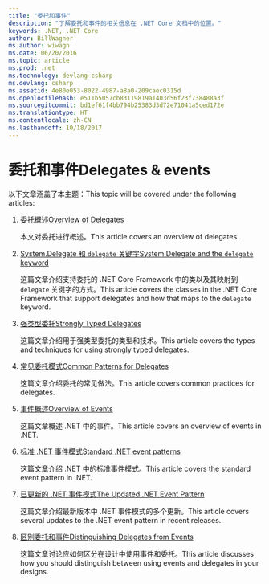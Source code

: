 ```yaml
---
title: "委托和事件"
description: "了解委托和事件的相关信息在 .NET Core 文档中的位置。"
keywords: .NET, .NET Core
author: BillWagner
ms.author: wiwagn
ms.date: 06/20/2016
ms.topic: article
ms.prod: .net
ms.technology: devlang-csharp
ms.devlang: csharp
ms.assetid: 4e80e053-8022-4987-a8a0-209caec0315d
ms.openlocfilehash: e511b5057cb83119819a1403d56f23f738488a3f
ms.sourcegitcommit: bd1ef61f4bb794b25383d3d72e71041a5ced172e
ms.translationtype: HT
ms.contentlocale: zh-CN
ms.lasthandoff: 10/18/2017
---
```

# <a name="delegates--events"></a><span data-ttu-id="c484f-104">委托和事件</span><span class="sxs-lookup"><span data-stu-id="c484f-104">Delegates & events</span></span>

<span data-ttu-id="c484f-105">以下文章涵盖了本主题：</span><span class="sxs-lookup"><span data-stu-id="c484f-105">This topic will be covered under the following articles:</span></span>

1. [<span data-ttu-id="c484f-106">委托概述</span><span class="sxs-lookup"><span data-stu-id="c484f-106">Overview of Delegates</span></span>](delegates-overview.md)

    <span data-ttu-id="c484f-107">本文对委托进行概述。</span><span class="sxs-lookup"><span data-stu-id="c484f-107">This article covers an overview of delegates.</span></span>

2. [<span data-ttu-id="c484f-108">System.Delegate 和 `delegate` 关键字</span><span class="sxs-lookup"><span data-stu-id="c484f-108">System.Delegate and the `delegate` keyword</span></span>](delegate-class.md)

    <span data-ttu-id="c484f-109">这篇文章介绍支持委托的 .NET Core Framework 中的类以及其映射到 `delegate` 关键字的方式。</span><span class="sxs-lookup"><span data-stu-id="c484f-109">This article covers the classes in the .NET Core Framework that support delegates and how that maps to the `delegate` keyword.</span></span>

3. [<span data-ttu-id="c484f-110">强类型委托</span><span class="sxs-lookup"><span data-stu-id="c484f-110">Strongly Typed Delegates</span></span>](delegates-strongly-typed.md)

    <span data-ttu-id="c484f-111">这篇文章介绍用于强类型委托的类型和技术。</span><span class="sxs-lookup"><span data-stu-id="c484f-111">This article covers the types and techniques for using strongly typed delegates.</span></span>

4. [<span data-ttu-id="c484f-112">常见委托模式</span><span class="sxs-lookup"><span data-stu-id="c484f-112">Common Patterns for Delegates</span></span>](delegates-patterns.md)

    <span data-ttu-id="c484f-113">这篇文章介绍委托的常见做法。</span><span class="sxs-lookup"><span data-stu-id="c484f-113">This article covers common practices for delegates.</span></span>

5. [<span data-ttu-id="c484f-114">事件概述</span><span class="sxs-lookup"><span data-stu-id="c484f-114">Overview of Events</span></span>](events-overview.md)

    <span data-ttu-id="c484f-115">这篇文章概述 .NET 中的事件。</span><span class="sxs-lookup"><span data-stu-id="c484f-115">This article covers an overview of events in .NET.</span></span>

6. [<span data-ttu-id="c484f-116">标准 .NET 事件模式</span><span class="sxs-lookup"><span data-stu-id="c484f-116">Standard .NET event patterns</span></span>](event-pattern.md)

    <span data-ttu-id="c484f-117">这篇文章介绍 .NET 中的标准事件模式。</span><span class="sxs-lookup"><span data-stu-id="c484f-117">This article covers the standard event pattern in .NET.</span></span>

7. [<span data-ttu-id="c484f-118">已更新的 .NET 事件模式</span><span class="sxs-lookup"><span data-stu-id="c484f-118">The Updated .NET Event Pattern</span></span>](modern-events.md)

    <span data-ttu-id="c484f-119">这篇文章介绍最新版本中 .NET 事件模式的多个更新。</span><span class="sxs-lookup"><span data-stu-id="c484f-119">This article covers several updates to the .NET event pattern in recent releases.</span></span>

8. [<span data-ttu-id="c484f-120">区别委托和事件</span><span class="sxs-lookup"><span data-stu-id="c484f-120">Distinguishing Delegates from Events</span></span>](distinguish-delegates-events.md)

    <span data-ttu-id="c484f-121">这篇文章讨论应如何区分在设计中使用事件和委托。</span><span class="sxs-lookup"><span data-stu-id="c484f-121">This article discusses how you should distinguish between using events and delegates in your designs.</span></span>
 
